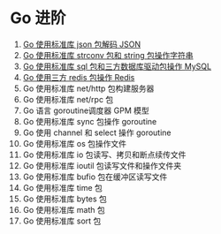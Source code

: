 # Go 进阶
1. [Go 使用标准库 json 包解码 JSON](https://mp.weixin.qq.com/s/OyPlXss8L6zSb0HGIyDBrw)
2. [Go 使用标准库 strconv 包和 string 包操作字符串](https://mp.weixin.qq.com/s/ZULa_S-jSOMHS0-SiFqz4A)
3. [Go 使用标准库 sql 包和三方数据库驱动包操作 MySQL](https://mp.weixin.qq.com/s/JEWaU7DTkNllxK28BKvFUA)
4. [Go 使用三方 redis 包操作 Redis](https://mp.weixin.qq.com/s/7WtGQ2czx22GsCABZPGcHw)
5. Go 使用标准库 net/http 包构建服务器
6. Go 使用标准库 net/rpc 包
7. Go 语言 goroutine调度器 GPM 模型
8. Go 使用标准库 sync 包操作 goroutine
9. Go 使用 channel 和 select 操作 goroutine
10. Go 使用标准库 os 包操作文件
11. Go 使用标准库 io 包读写、拷贝和断点续传文件
12. Go 使用标准库 ioutil 包读写文件和操作文件夹
13. Go 使用标准库 bufio 包在缓冲区读写文件
14. Go 使用标准库 time 包
15. Go 使用标准库 bytes 包
16. Go 使用标准库 math 包
17. Go 使用标准库 sort 包
